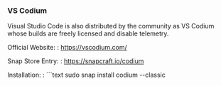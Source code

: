 ### VS Codium

Visual Studio Code is also distributed by the community as VS Codium whose
builds are freely licensed and disable telemetry.

Official Website:
: https://vscodium.com/

Snap Store Entry:
: https://snapcraft.io/codium

Installation:
: ```text
  sudo snap install codium --classic
  ```
